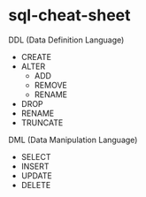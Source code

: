# sql-cheat-sheet

DDL (Data Definition Language)
- CREATE
- ALTER
    - ADD
    - REMOVE
    - RENAME
- DROP
- RENAME
- TRUNCATE

DML (Data Manipulation Language)
- SELECT
- INSERT
- UPDATE
- DELETE
